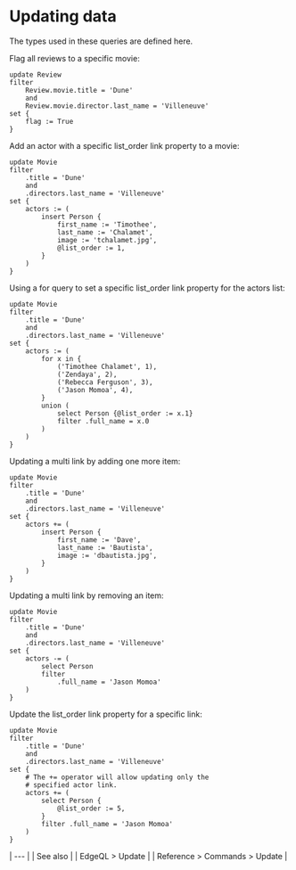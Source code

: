 # Updating data

The types used in these queries are defined here.

Flag all reviews to a specific movie:

```edgeql
update Review
filter
    Review.movie.title = 'Dune'
    and
    Review.movie.director.last_name = 'Villeneuve'
set {
    flag := True
}
```

Add an actor with a specific list_order link property to a movie:

```edgeql
update Movie
filter
    .title = 'Dune'
    and
    .directors.last_name = 'Villeneuve'
set {
    actors := (
        insert Person {
            first_name := 'Timothee',
            last_name := 'Chalamet',
            image := 'tchalamet.jpg',
            @list_order := 1,
        }
    )
}
```

Using a for query to set a specific list_order link property for the actors list:

```edgeql
update Movie
filter
    .title = 'Dune'
    and
    .directors.last_name = 'Villeneuve'
set {
    actors := (
        for x in {
            ('Timothee Chalamet', 1),
            ('Zendaya', 2),
            ('Rebecca Ferguson', 3),
            ('Jason Momoa', 4),
        }
        union (
            select Person {@list_order := x.1}
            filter .full_name = x.0
        )
    )
}
```

Updating a multi link by adding one more item:

```edgeql
update Movie
filter
    .title = 'Dune'
    and
    .directors.last_name = 'Villeneuve'
set {
    actors += (
        insert Person {
            first_name := 'Dave',
            last_name := 'Bautista',
            image := 'dbautista.jpg',
        }
    )
}
```

Updating a multi link by removing an item:

```edgeql
update Movie
filter
    .title = 'Dune'
    and
    .directors.last_name = 'Villeneuve'
set {
    actors -= (
        select Person
        filter
            .full_name = 'Jason Momoa'
    )
}
```

Update the list_order link property for a specific link:

```edgeql
update Movie
filter
    .title = 'Dune'
    and
    .directors.last_name = 'Villeneuve'
set {
    # The += operator will allow updating only the
    # specified actor link.
    actors += (
        select Person {
            @list_order := 5,
        }
        filter .full_name = 'Jason Momoa'
    )
}
```

| --- |
| See also |
| EdgeQL > Update |
| Reference > Commands > Update |

